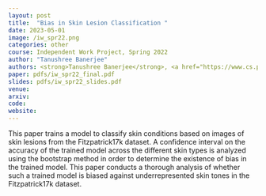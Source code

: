 ```yaml
---
layout: post
title:  "Bias in Skin Lesion Classification	"
date: 2023-05-01
image: /iw_spr22.png
categories: other
course: Independent Work Project, Spring 2022
author: "Tanushree Banerjee"
authors: <strong>Tanushree Banerjee</strong>, <a href="https://www.cs.princeton.edu/~olgarus/">Olga Russakovsky</a>
paper: pdfs/iw_spr22_final.pdf
slides: pdfs/iw_spr22_slides.pdf
venue: 
arxiv: 
code: 
website: 
---
```

This paper trains a model to classify skin conditions based on images of skin lesions
from the Fitzpatrick17k dataset. A confidence interval on the accuracy of the trained model
across the different skin types is analyzed using the bootstrap method in order to determine
the existence of bias in the trained model. This paper conducts a thorough analysis of whether such a trained model is biased against underrepresented skin tones in the Fitzpatrick17k dataset.
